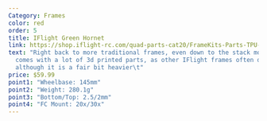 ```yaml
---
Category: Frames
color: red
order: 5
title: IFlight Green Hornet
link: https://shop.iflight-rc.com/quad-parts-cat20/FrameKits-Parts-TPU-cat346/cinewhoop-frames-cat111/Green-Hornet-V3-CineWhoop-Frame-Kit-pro1594
text: "Right back to more traditional frames, even down to the stack mount. It
  comes with a lot of 3d printed parts, as other IFlight frames often do,
  although it is a fair bit heavier\t"
price: $59.99
point1: "Wheelbase: 145mm"
point2: "Weight: 280.1g"
point3: "Bottom/Top: 2.5/2mm"
point4: "FC Mount: 20x/30x"
---
```

